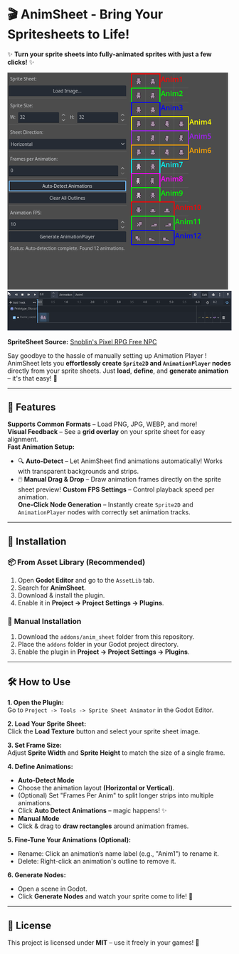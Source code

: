 # 🎬 AnimSheet - Bring Your Spritesheets to Life!

✨ **Turn your sprite sheets into fully-animated sprites with just a few clicks!** ✨


![Plugin Screenshot](images/demo.png)
![Plugin Screenshot 2](images/demo2.png)

**SpriteSheet Source:** [Snoblin's Pixel RPG Free NPC](https://snoblin.itch.io/pixel-rpg-free-npc)

Say goodbye to the hassle of manually setting up Animation Player ! AnimSheet lets you **effortlessly create `Sprite2D` and `AnimationPlayer` nodes** directly from your sprite sheets. Just **load**, **define**, and **generate animation** – it's that easy! 🚀

---

## 🎯 Features

 **Supports Common Formats** – Load PNG, JPG, WEBP, and more!  
 **Visual Feedback** – See a **grid overlay** on your sprite sheet for easy alignment.  
 **Fast Animation Setup:**  
   - 🔍 **Auto-Detect** – Let AnimSheet find animations automatically! Works with transparent backgrounds and strips.
   - 🖱️ **Manual Drag & Drop** – Draw animation frames directly on the sprite sheet preview!
**Custom FPS Settings** – Control playback speed per animation.  
**One-Click Node Generation** – Instantly create `Sprite2D` and `AnimationPlayer` nodes with correctly set animation tracks. 

---

## 🚀 Installation

### 📦 **From Asset Library** (Recommended)
1. Open **Godot Editor** and go to the `AssetLib` tab.
2. Search for **AnimSheet**.
3. Download & install the plugin.
4. Enable it in **Project -> Project Settings -> Plugins**.

### 🔧 **Manual Installation**
1. Download the `addons/anim_sheet` folder from this repository.
2. Place the `addons` folder in your Godot project directory.
3. Enable the plugin in **Project -> Project Settings -> Plugins**.

---

## 🛠️ How to Use

 **1. Open the Plugin:**  
Go to `Project -> Tools -> Sprite Sheet Animator` in the Godot Editor.

 **2. Load Your Sprite Sheet:**  
Click the **Load Texture** button and select your sprite sheet image.

 **3. Set Frame Size:**  
Adjust **Sprite Width** and **Sprite Height** to match the size of a single frame.

 **4. Define Animations:**  
-  **Auto-Detect Mode**
  - Choose the animation layout **(Horizontal or Vertical)**.
  - (Optional) Set "Frames Per Anim" to split longer strips into multiple animations.
  - Click **Auto Detect Animations** – magic happens! ✨
-  **Manual Mode**
  - Click & drag to **draw rectangles** around animation frames.

**5. Fine-Tune Your Animations (Optional):**  
-  Rename: Click an animation’s name label (e.g., "Anim1") to rename it.
-  Delete: Right-click an animation's outline to remove it.

**6. Generate Nodes:**  
- Open a scene in Godot.
- Click **Generate Nodes** and watch your sprite come to life! 🎉

---

## 📜 License
This project is licensed under **MIT** – use it freely in your games! 🚀
